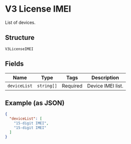 
# V3 License IMEI

List of devices.

## Structure

`V3LicenseIMEI`

## Fields

| Name | Type | Tags | Description |
|  --- | --- | --- | --- |
| `deviceList` | `string[]` | Required | Device IMEI list. |

## Example (as JSON)

```json
{
  "deviceList": [
    "15-digit IMEI",
    "15-digit IMEI"
  ]
}
```

